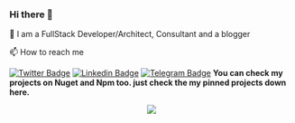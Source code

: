 ### Hi there 👋

<!--
**MRebati/mrebati** is a ✨ _special_ ✨ repository because its `README.md` (this file) appears on your GitHub profile.

Here are some ideas to get you started:

- 🔭 I’m currently working on ...
- 🌱 I’m currently learning ...
- 👯 I’m looking to collaborate on ...
- 🤔 I’m looking for help with ...
- 💬 Ask me about ...
- 📫 How to reach me: ...
- 😄 Pronouns: ...
- ⚡ Fun fact: ...
-->

🔭 I am a FullStack Developer/Architect, Consultant and a blogger

📫 How to reach me 

[![Twitter Badge](https://img.shields.io/badge/-@mrebati-00acee?style=flat&logo=Twitter&logoColor=white)](https://twitter.com/intent/follow?screen_name=mrebati "Follow me on Twitter")
[![Linkedin Badge](https://img.shields.io/badge/-mrebati-0072b1?style=flat&logo=Linkedin&logoColor=white)](https://www.linkedin.com/in/mrebati/ "Connect on LinkedIn")
[![Telegram Badge](https://img.shields.io/badge/-mrebati-grey?style=flat&logo=Telegram&logoColor=white)](https://t.me/mrebati "Contact me on Telegram")
**You can check my projects on Nuget and Npm too. just check the my pinned projects down here.**

<p align="center">
  <img src="https://github-readme-stats.vercel.app/api?username=mrebati&show_icons=true&count_private=true&include_all_commits=false" />
</p>


